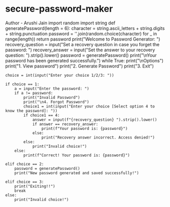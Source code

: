 # secure-password-maker
Author - Arushi Jain
import random
import string
def generatePassword(length = 6):
    character = string.ascii_letters + string.digits + string.punctuation
    password = ''.join(random.choice(character) for _ in range(length))
    return password
print("Welcome to Password Generator: ")
recovery_question = input("Set a recovery question in case you forget the password: ") 
recovery_answer = input("Set the answer to your recovery question: ").strip().lower()
password = generatePassword()
print("\nYour password has been generated successfully.")
while True:
    print("\nOptions")
    print("1. View password")
    print("2. Generate Password")
    print("3. Exit")
    
    choice = int(input("Enter your choice 1/2/3: "))
    
    if choice == 1:
        a = input("Enter the password: ")
        if a != password:
            print("Invalid Password")
            print("\n4. Forgot Password")
            choice1 = int(input("Enter your choice [Select option 4 to know the password]: "))
            if choice1 == 4:
                answer = input(f"{recovery_question} ").strip().lower()
                if answer == recovery_answer:
                    print(f"Your password is: {password}")
                else:
                    print("Recovery answer incorrect. Access denied!")
            else:
                print("Invalid choice!")
        else:
            print(f"Correct! Your password is: {password}")
    
    elif choice == 2:
        password = generatePassword()
        print("New password generated and saved successfully!")

    elif choice == 3:
        print("Exiting!!")
        break
    else:
        print("Invalid choice!")

            
